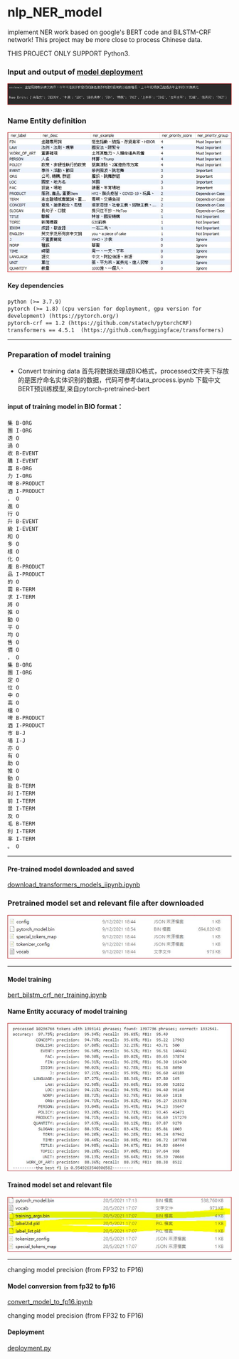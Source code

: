 # nlp_NER_model

implement NER work based on google's BERT code and BiLSTM-CRF network! This project may be more close to process Chinese data.

THIS PROJECT ONLY SUPPORT Python3.


### Input and output of [model deployment](https://github.com/etnetapp-dev/nlp_NER_model/deployment.py)
![](pic/input_output_example.JPG)
 

### Name Entity definition
![](pic/ner_desc.JPG)
 
#### Key dependencies
    python (>= 3.7.9)
    pytorch (>= 1.8) (cpu version for deployment, gpu version for development) (https://pytorch.org/)
    pytorch-crf == 1.2 (https://github.com/statech/pytorchCRF)
    transformers == 4.5.1  (https://github.com/huggingface/transformers)         
    
    
--------------------------------------------------------------------------------------------------------------------------------------------------------------------------

### Preparation of model training
- Convert training data
首先将数据处理成BIO格式，processed文件夹下存放的是医疗命名实体识别的数据，代码可参考data_process.ipynb
下载中文BERT预训练模型,来自pytorch-pretrained-bert

#### input of training model in BIO format：
    集 B-ORG
    團 I-ORG
    透 O
    過 O
    收 B-EVENT
    購 I-EVENT
    喜 B-ORG
    力 I-ORG
    啤 B-PRODUCT
    酒 I-PRODUCT
    ， O
    進 O
    行 O
    升 B-EVENT
    級 I-EVENT
    和 O
    多 O
    樣 O
    化 O
    產 B-PRODUCT
    品 I-PRODUCT
    的 O
    需 B-TERM
    求 I-TERM
    將 O
    推 O
    動 O
    平 O
    均 O
    售 O
    價 O
    ， O
    集 B-ORG
    團 I-ORG
    定 O
    位 O
    中 O
    高 O
    檔 O
    啤 B-PRODUCT
    酒 I-PRODUCT
    市 B-J
    場 I-J
    亦 O
    有 O
    助 O
    推 O
    動 O
    盈 B-TERM
    利 I-TERM
    前 I-TERM
    景 I-TERM
    及 O
    毛 B-TERM
    利 I-TERM
    率 I-TERM
    。 O





--------------------------------------------------------------------------------------------------------------------------------------------------------------------------

#### Pre-trained model downloaded and saved
[download_transformers_models_iipynb.ipynb](https://github.com/etnetapp-dev/nlp_NER_model/download_transformers_models_iipynb.ipynb)

### Pretrained model set and relevant file after downloaded
![](pic/pretrain_bert_modelset.JPG)

--------------------------------------------------------------------------------------------------------------------------------------------------------------------------
#### Model training
[bert_bilstm_crf_ner_training.ipynb](https://github.com/etnetapp-dev/nlp_NER_model/bert_bilstm_crf_ner_training.ipynb)

#### Name Entity accuracy of model training
![](pic/model_accuracy_result.JPG)

#### Trained model set and relevant file 
![](pic/train_bert_modelset.JPG)

--------------------------------------------------------------------------------------------------------------------------------------------------------------------------

 changing model precision (from FP32 to FP16)  
#### Model conversion from fp32 to fp16
[convert_model_to_fp16.ipynb](https://github.com/etnetapp-dev/nlp_NER_model/convert_model_to_fp16.ipynb)

 changing model precision (from FP32 to FP16) 

#### Deployment
[deployment.py](https://github.com/etnetapp-dev/nlp_NER_model/deployment.py)
